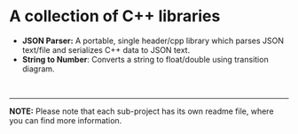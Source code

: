 # A collection of C++ libraries

- **JSON Parser:** A portable, single header/cpp library which parses JSON text/file and serializes C++ data to JSON text.
- **String to Number**: Converts a string to float/double using transition diagram.


&nbsp;&nbsp;

---

**NOTE:** Please note that each sub-project has its own readme file, where you can find more information.